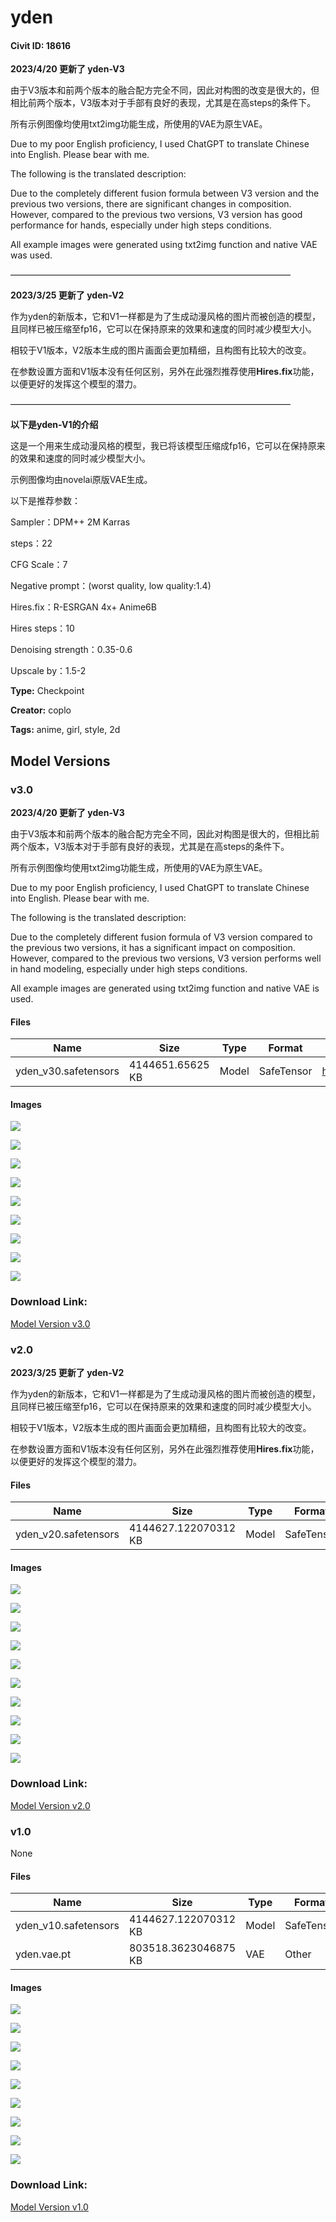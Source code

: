 # yden

#### Civit ID: 18616

<p><strong>2023/4/20 更新了 yden-V3</strong></p><p>由于V3版本和前两个版本的融合配方完全不同，因此对构图的改变是很大的，但相比前两个版本，V3版本对于手部有良好的表现，尤其是在高steps的条件下。</p><p>所有示例图像均使用txt2img功能生成，所使用的VAE为原生VAE。</p><p></p><p>Due to my poor English proficiency, I used ChatGPT to translate Chinese into English. Please bear with me.</p><p>The following is the translated description:</p><p>Due to the completely different fusion formula between V3 version and the previous two versions, there are significant changes in composition. However, compared to the previous two versions, V3 version has good performance for hands, especially under high steps conditions.</p><p>All example images were generated using txt2img function and native VAE was used.</p><p></p><p>————————————————————————————————</p><p></p><p><strong>2023/3/25 更新了 yden-V2</strong></p><p></p><p>作为yden的新版本，它和V1一样都是为了生成动漫风格的图片而被创造的模型，且同样已被压缩至fp16，它可以在保持原来的效果和速度的同时减少模型大小。</p><p></p><p>相较于V1版本，V2版本生成的图片画面会更加精细，且构图有比较大的改变。</p><p></p><p>在参数设置方面和V1版本没有任何区别，另外在此强烈推荐使用<strong>Hires.fix</strong>功能，以便更好的发挥这个模型的潜力。</p><p></p><p>————————————————————————————————</p><p></p><p><strong>以下是yden-V1的介绍</strong></p><p>这是一个用来生成动漫风格的模型，我已将该模型压缩成fp16，它可以在保持原来的效果和速度的同时减少模型大小。</p><p></p><p>示例图像均由novelai原版VAE生成。</p><p></p><p>以下是推荐参数：</p><p>Sampler：DPM++ 2M Karras</p><p>steps：22</p><p>CFG Scale：7</p><p>Negative prompt：(worst quality, low quality:1.4)</p><p></p><p>Hires.fix：R-ESRGAN 4x+ Anime6B</p><p>Hires steps：10</p><p>Denoising strength：0.35-0.6</p><p>Upscale by：1.5-2</p>

**Type:** Checkpoint

**Creator:** coplo

**Tags:** anime, girl, style, 2d

## Model Versions

### v3.0

<p><strong>2023/4/20 更新了 yden-V3</strong></p><p>由于V3版本和前两个版本的融合配方完全不同，因此对构图是很大的，但相比前两个版本，V3版本对于手部有良好的表现，尤其是在高steps的条件下。</p><p>所有示例图像均使用txt2img功能生成，所使用的VAE为原生VAE。</p><p>Due to my poor English proficiency, I used ChatGPT to translate Chinese into English. Please bear with me.</p><p>The following is the translated description:</p><p>Due to the completely different fusion formula of V3 version compared to the previous two versions, it has a significant impact on composition. However, compared to the previous two versions, V3 version performs well in hand modeling, especially under high steps conditions.</p><p>All example images are generated using txt2img function and native VAE is used.</p>

#### Files

| Name | Size | Type | Format | Download Url | AutoV1 | AutoV2 | SHA256 | CRC32 | BLAKE3 |
| --- | --- | --- | --- | --- | --- | --- | --- | --- | --- |
| yden_v30.safetensors | 4144651.65625 KB | Model | SafeTensor | https://civitai.com/api/download/models/50483 | 49523454 | 51C94B7AAE | 51C94B7AAECA489CBF5C5C992F7B5598E9B867251079B2C0ADE86C9212D54C6F | 0E7824B3 | A9B098D97E03F0C2E605CCFEB69E202B57ECAF6F06095E14B88A74CDAD68D507 |

#### Images

<p><img src="https://image.civitai.com/xG1nkqKTMzGDvpLrqFT7WA/68cc2022-f426-4187-4f85-8c35b4e7f400/width=450/543841.jpeg" /></p>

<p><img src="https://image.civitai.com/xG1nkqKTMzGDvpLrqFT7WA/9da2fa63-8056-458d-c9be-6613944cbc00/width=450/543850.jpeg" /></p>

<p><img src="https://image.civitai.com/xG1nkqKTMzGDvpLrqFT7WA/f3b90f89-c8bf-47c1-f526-98ef49c20d00/width=450/543852.jpeg" /></p>

<p><img src="https://image.civitai.com/xG1nkqKTMzGDvpLrqFT7WA/1aad1d3c-d14b-4636-74a5-9f400956ad00/width=450/543853.jpeg" /></p>

<p><img src="https://image.civitai.com/xG1nkqKTMzGDvpLrqFT7WA/3515934c-9cb0-4072-da6e-35329d2b6700/width=450/543855.jpeg" /></p>

<p><img src="https://image.civitai.com/xG1nkqKTMzGDvpLrqFT7WA/e5ff738f-79a1-4ea8-f4c3-fb88298db000/width=450/543856.jpeg" /></p>

<p><img src="https://image.civitai.com/xG1nkqKTMzGDvpLrqFT7WA/0013e5e4-93d4-405a-0744-61037d410c00/width=450/543857.jpeg" /></p>

<p><img src="https://image.civitai.com/xG1nkqKTMzGDvpLrqFT7WA/acfd816d-8257-4d9b-1403-0bf5057a8500/width=450/543858.jpeg" /></p>

<p><img src="https://image.civitai.com/xG1nkqKTMzGDvpLrqFT7WA/de21c321-5c63-4884-ba3c-dde6dfad3c00/width=450/543859.jpeg" /></p>

### Download Link:

[Model Version v3.0](https://civitai.com/api/download/models/50483)

### v2.0

<p><strong>2023/3/25 更新了 yden-V2 </strong></p><p></p><p>作为yden的新版本，它和V1一样都是为了生成动漫风格的图片而被创造的模型，且同样已被压缩至fp16，它可以在保持原来的效果和速度的同时减少模型大小。 </p><p></p><p>相较于V1版本，V2版本生成的图片画面会更加精细，且构图有比较大的改变。 </p><p></p><p>在参数设置方面和V1版本没有任何区别，另外在此强烈推荐使用<strong>Hires.fix</strong>功能，以便更好的发挥这个模型的潜力。</p>

#### Files

| Name | Size | Type | Format | Download Url | AutoV1 | AutoV2 | SHA256 | CRC32 | BLAKE3 |
| --- | --- | --- | --- | --- | --- | --- | --- | --- | --- |
| yden_v20.safetensors | 4144627.122070312 KB | Model | SafeTensor | https://civitai.com/api/download/models/28816 | 986CCCFB | D17ACE4D35 | D17ACE4D350341C2B5AE8DBF00DC0F5D62807E001E64987B3CE2EBD9EDB0429E | 8AFC37C2 | 45783191629AA7A3B5AF047441EBC67A0AF64C2128E88DA265AE61DE71F310C8 |

#### Images

<p><img src="https://image.civitai.com/xG1nkqKTMzGDvpLrqFT7WA/f6ab36d9-f443-4df5-9445-f29f79c1ca00/width=450/325082.jpeg" /></p>

<p><img src="https://image.civitai.com/xG1nkqKTMzGDvpLrqFT7WA/79e23856-b236-4e86-3cbd-74fb60754500/width=450/325081.jpeg" /></p>

<p><img src="https://image.civitai.com/xG1nkqKTMzGDvpLrqFT7WA/9e531d74-b17a-411b-5746-8f42f56aa500/width=450/325080.jpeg" /></p>

<p><img src="https://image.civitai.com/xG1nkqKTMzGDvpLrqFT7WA/9ccabae5-7c33-4ab6-3495-36e428443000/width=450/325079.jpeg" /></p>

<p><img src="https://image.civitai.com/xG1nkqKTMzGDvpLrqFT7WA/0e333097-0f43-495d-980a-2a206db82200/width=450/325078.jpeg" /></p>

<p><img src="https://image.civitai.com/xG1nkqKTMzGDvpLrqFT7WA/f21c1ea5-3361-4f43-b92d-46cec6fdc600/width=450/353521.jpeg" /></p>

<p><img src="https://image.civitai.com/xG1nkqKTMzGDvpLrqFT7WA/fb771581-ebb3-4a2f-72f2-aad33e325d00/width=450/325076.jpeg" /></p>

<p><img src="https://image.civitai.com/xG1nkqKTMzGDvpLrqFT7WA/26ae861c-448d-455a-9e1f-e76f23c3f500/width=450/325075.jpeg" /></p>

<p><img src="https://image.civitai.com/xG1nkqKTMzGDvpLrqFT7WA/a771f208-2cbe-4f3b-db56-2df77e0cfc00/width=450/325074.jpeg" /></p>

<p><img src="https://image.civitai.com/xG1nkqKTMzGDvpLrqFT7WA/b0f84385-0121-430c-17e8-c287e2932600/width=450/325073.jpeg" /></p>

### Download Link:

[Model Version v2.0](https://civitai.com/api/download/models/28816)

### v1.0

None

#### Files

| Name | Size | Type | Format | Download Url | AutoV1 | AutoV2 | SHA256 | CRC32 | BLAKE3 |
| --- | --- | --- | --- | --- | --- | --- | --- | --- | --- |
| yden_v10.safetensors | 4144627.122070312 KB | Model | SafeTensor | https://civitai.com/api/download/models/22091 | D9570ED3 | 25F35C74F2 | 25F35C74F2A34480A84497CDD96F3102C1E08359BCA44EBC5A49CD6BDEC62002 | FAC5E86E | 8EAA071C55A3FA824AB2A9BE2315449931A2E3669DC1F4A0E26E504520845B43 |
| yden.vae.pt | 803518.3623046875 KB | VAE | Other | https://civitai.com/api/download/models/22091?type=VAE&format=Other | F458B5C6 | F921FB3F29 | F921FB3F29891D2A77A6571E56B8B5052420D2884129517A333C60B1B4816CDF | 65AEACBA | 2E175004F953D6DC373A9DD18BF8A1845983EB6E1B3D6EA0C76A81D344244F18 |

#### Images

<p><img src="https://image.civitai.com/xG1nkqKTMzGDvpLrqFT7WA/1ca0e424-927c-41cc-4e7a-9f904789ce00/width=450/236667.jpeg" /></p>

<p><img src="https://image.civitai.com/xG1nkqKTMzGDvpLrqFT7WA/292779b3-0e3d-412c-3c34-c04725368500/width=450/236675.jpeg" /></p>

<p><img src="https://image.civitai.com/xG1nkqKTMzGDvpLrqFT7WA/1fcb8e4e-9622-476e-1497-129f1dccd200/width=450/236674.jpeg" /></p>

<p><img src="https://image.civitai.com/xG1nkqKTMzGDvpLrqFT7WA/b27ae392-36e8-4b52-fcbe-acbe378b2b00/width=450/236673.jpeg" /></p>

<p><img src="https://image.civitai.com/xG1nkqKTMzGDvpLrqFT7WA/5fe389a5-8968-4661-b8bf-452e5869ff00/width=450/236672.jpeg" /></p>

<p><img src="https://image.civitai.com/xG1nkqKTMzGDvpLrqFT7WA/9b091f79-2771-48f6-3ffc-ade1bf2a6b00/width=450/236671.jpeg" /></p>

<p><img src="https://image.civitai.com/xG1nkqKTMzGDvpLrqFT7WA/bb82b2c0-0a12-4199-b44d-2a907dae8a00/width=450/236670.jpeg" /></p>

<p><img src="https://image.civitai.com/xG1nkqKTMzGDvpLrqFT7WA/a16f003d-b0f7-435a-dd4b-dfcd773caf00/width=450/236669.jpeg" /></p>

<p><img src="https://image.civitai.com/xG1nkqKTMzGDvpLrqFT7WA/39eb01ad-7637-4f47-19cd-471e2af6bf00/width=450/236668.jpeg" /></p>

### Download Link:

[Model Version v1.0](https://civitai.com/api/download/models/22091)

